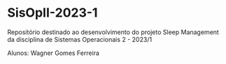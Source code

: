 # SisOpII-2023-1
Repositório destinado ao desenvolvimento do projeto Sleep Management da disciplina de Sistemas Operacionais 2 - 2023/1

Alunos: Wagner Gomes Ferreira
